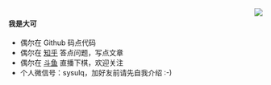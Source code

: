 <img align="right" src="https://github-readme-stats.vercel.app/api?username=hnlq715&show_icons=true&icon_color=805AD5&text_color=718096&bg_color=ffffff&hide_title=true"/>

#### 我是大可

* 偶尔在 Github 码点代码
* 偶尔在 [知乎](https://www.zhihu.com/people/muziqi) 答点问题，写点文章
* 偶尔在 [斗鱼](https://www.douyu.com/9016727) 直播下棋，欢迎关注
* 个人微信号：sysulq，加好友前请先自我介绍 :-)
